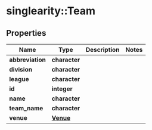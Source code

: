 # singlearity::Team

## Properties
Name | Type | Description | Notes
------------ | ------------- | ------------- | -------------
**abbreviation** | **character** |  | 
**division** | **character** |  | 
**league** | **character** |  | 
**id** | **integer** |  | 
**name** | **character** |  | 
**team_name** | **character** |  | 
**venue** | [**Venue**](Venue.md) |  | 


